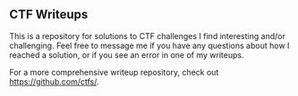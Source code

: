 ## CTF Writeups

This is a repository for solutions to CTF challenges I find interesting and/or challenging. Feel free to message me if you have any questions about how I reached a solution, or if you see an error in one of my writeups.

For a more comprehensive writeup repository, check out https://github.com/ctfs/.

